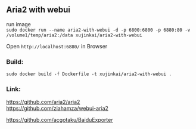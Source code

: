 Aria2 with webui
---

run image  
`sudo docker run --name aria2-with-webui -d -p 6800:6800 -p 6880:80 -v /volume1/temp/aria2:/data xujinkai/aria2-with-webui`

Open `http://localhost:6880/` in Browser

### Build:  
`sudo docker build -f Dockerfile -t xujinkai/aria2-with-webui .`  

### Link:  
https://github.com/aria2/aria2  
https://github.com/ziahamza/webui-aria2  

https://github.com/acgotaku/BaiduExporter  
